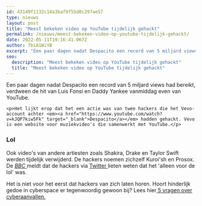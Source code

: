 ```yaml
---
id: 43149f1132c14a3baf9f55d0c297ae57
type: nieuws
layout: post
title: "Meest bekeken video op YouTube tijdelijk gehackt"
permalink: /nieuws/meest-bekeken-video-op-youtube-tijdelijk-gehackt/
date: 2022-05-11T19:16:41.067Z
author: 7biA1WiYB
excerpt: "Een paar dagen nadat Despacito een record van 5 miljard views had bereikt, verdween de hit van Luis Fonsi en Daddy Yankee vanmiddag even van YouTube.  "
seo:
  description: "Meest bekeken video op YouTube tijdelijk gehackt"
  title: "Meest bekeken video op YouTube tijdelijk gehackt"
---
```

Een paar dagen nadat Despacito een record van 5 miljard views had bereikt, verdween de hit van Luis Fonsi en Daddy Yankee vanmiddag even van YouTube.  

    <p>Het lijkt erop dat het een actie was van twee hackers die het Vevo-account achter <em><a href="https://www.youtube.com/watch?v=kJQP7kiw5Fk" target="_blank">Despacito</a></em> hadden gehackt. Vevo is een website voor muziekvideo's die samenwerkt met YouTube.</p>
<h3>Lol</h3>
<p>Ook video's van andere artiesten zoals Shakira, Drake en Taylor Swift werden tijdelijk verwijderd. De hackers noemen zichzelf Kuroi'sh en Prosox. De <a href="http://www.bbc.com/news/technology-43712137" target="_blank"><em>BBC </em></a>meldt dat de hackers via <a href="https://twitter.com/ProsoxW3b/status/983628741745115136" target="_blank">Twitter </a>lieten weten dat het 'alleen voor de lol' was. </p>
<p>Het is niet voor het eerst dat hackers van zich laten horen. Hoort hinderlijk gedoe in cyberspace er tegenwoordig gewoon bij? Lees hier<a href="https://7dagen.netlify.app/nieuws/5-vragen-over-cyberaanvallen" target="_blank"> 5 vragen over cyberaanvallen.</a></p>  
